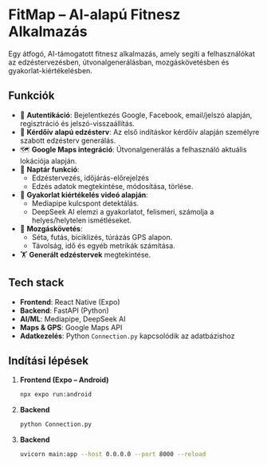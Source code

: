 # FitMap – AI-alapú Fitnesz Alkalmazás

Egy átfogó, AI-támogatott fitnesz alkalmazás, amely segíti a felhasználókat az edzéstervezésben, útvonalgenerálásban, mozgáskövetésben és gyakorlat-kiértékelésben.

## Funkciók

- 🔐 **Autentikáció**: Bejelentkezés Google, Facebook, email/jelszó alapján, regisztráció és jelszó-visszaállítás.
- 📝 **Kérdőív alapú edzésterv**: Az első indításkor kérdőív alapján személyre szabott edzésterv generálás.
- 🗺️ **Google Maps integráció**: Útvonalgenerálás a felhasználó aktuális lokációja alapján.
- 📅 **Naptár funkció**:
  - Edzéstervezés, időjárás-előrejelzés
  - Edzés adatok megtekintése, módosítása, törlése.
- 🎥 **Gyakorlat kiértékelés videó alapján**:
  - Mediapipe kulcspont detektálás.
  - DeepSeek AI elemzi a gyakorlatot, felismeri, számolja a helyes/helytelen ismétléseket.
- 🏃 **Mozgáskövetés**:
  - Séta, futás, biciklizés, túrázás GPS alapon.
  - Távolság, idő és egyéb metrikák számítása.
- 🏋️ **Generált edzéstervek** megtekintése.

## Tech stack

- **Frontend**: React Native (Expo)
- **Backend**: FastAPI (Python)
- **AI/ML**: Mediapipe, DeepSeek AI
- **Maps & GPS**: Google Maps API
- **Adatkezelés**: Python `Connection.py` kapcsolódik az adatbázishoz

## Indítási lépések

1. **Frontend (Expo – Android)**
   ```bash
   npx expo run:android
2. **Backend**
   ```bash
   python Connection.py
3. **Backend**
   ```bash
   uvicorn main:app --host 0.0.0.0 --port 8000 --reload
